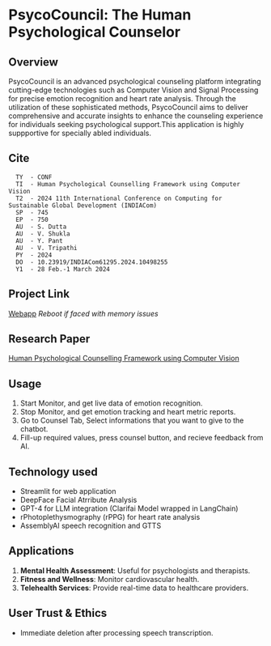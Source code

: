 

# PsycoCouncil: The Human Psychological Counselor

## Overview
PsycoCouncil is an advanced psychological counseling platform integrating cutting-edge technologies such as Computer Vision and Signal Processing for precise emotion recognition and heart rate analysis. Through the utilization of these sophisticated methods, PsycoCouncil aims to deliver comprehensive and accurate insights to enhance the counseling experience for individuals seeking psychological support.This application is highly suppportive for specially abled individuals.

## Cite
  ```
    TY  - CONF
    TI  - Human Psychological Counselling Framework using Computer Vision
    T2  - 2024 11th International Conference on Computing for Sustainable Global Development (INDIACom)
    SP  - 745
    EP  - 750
    AU  - S. Dutta
    AU  - V. Shukla
    AU  - Y. Pant
    AU  - V. Tripathi
    PY  - 2024
    DO  - 10.23919/INDIACom61295.2024.10498255
    Y1  - 28 Feb.-1 March 2024 
  ```
## Project Link
  [Webapp](https://council.streamlit.app/) 
   *Reboot if faced with memory issues*

## Research Paper
  [Human Psychological Counselling Framework using Computer Vision
](https://ieeexplore.ieee.org/document/10498255)


## Usage
1. Start Monitor, and get live data of emotion recognition.
2. Stop Monitor, and get emotion tracking and heart metric reports.
3. Go to Counsel Tab, Select informations that you want to give to the chatbot.
4. Fill-up required values, press counsel button, and recieve feedback from AI.

## Technology used
- Streamlit for web application
- DeepFace Facial Atrribute Analysis
- GPT-4 for LLM integration (Clarifai Model wrapped in LangChain)
- rPhotoplethysmography (rPPG) for heart rate analysis
- AssemblyAI speech recognition and GTTS


## Applications

1. **Mental Health Assessment**: Useful for psychologists and therapists.
2. **Fitness and Wellness**: Monitor cardiovascular health.
3. **Telehealth Services**: Provide real-time data to healthcare providers.

## User Trust & Ethics
- Immediate deletion after processing speech transcription.




